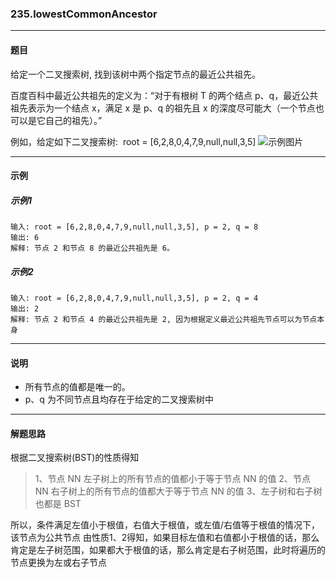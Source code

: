 ### 235.lowestCommonAncestor

----
#### 题目
给定一个二叉搜索树, 找到该树中两个指定节点的最近公共祖先。

百度百科中最近公共祖先的定义为：“对于有根树 T 的两个结点 p、q，最近公共祖先表示为一个结点 x，满足 x 是 p、q 的祖先且 x 的深度尽可能大（一个节点也可以是它自己的祖先）。”

例如，给定如下二叉搜索树:  root = [6,2,8,0,4,7,9,null,null,3,5]
![示例图片](https://assets.leetcode-cn.com/aliyun-lc-upload/uploads/2018/12/14/binarysearchtree_improved.png)

----
#### 示例
##### 示例1
```
输入: root = [6,2,8,0,4,7,9,null,null,3,5], p = 2, q = 8
输出: 6 
解释: 节点 2 和节点 8 的最近公共祖先是 6。
```

##### 示例2
```
输入: root = [6,2,8,0,4,7,9,null,null,3,5], p = 2, q = 4
输出: 2
解释: 节点 2 和节点 4 的最近公共祖先是 2, 因为根据定义最近公共祖先节点可以为节点本身
```
----
#### 说明
- 所有节点的值都是唯一的。
- p、q 为不同节点且均存在于给定的二叉搜索树中

----
#### 解题思路
根据二叉搜索树(BST)的性质得知
> 1、节点 NN 左子树上的所有节点的值都小于等于节点 NN 的值
2、节点 NN 右子树上的所有节点的值都大于等于节点 NN 的值
3、左子树和右子树也都是 BST

所以，条件满足左值小于根值，右值大于根值，或左值/右值等于根值的情况下，该节点为公共节点
由性质1、2得知，如果目标左值和右值都小于根值的话，那么肯定是左子树范围，如果都大于根值的话，那么肯定是右子树范围，此时将遍历的节点更换为左或右子节点